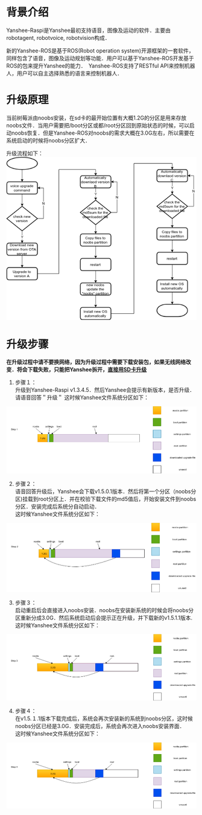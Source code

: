 # 背景介绍

Yanshee-Raspi是Yanshee最初支持语音，图像及运动的软件．主要由robotagent, robotvoice, robotvision构成．

新的Yanshee-ROS是基于ROS(Robot operation system)开源框架的一套软件，同样包含了语音，图像及运动规划等功能．用户可以基于Yanshee-ROS开发基于ROS的包来提升Yanshee的能力．　Yanshee-ROS支持了RESTful API来控制机器人，用户可以自主选择熟悉的语言来控制机器人．

# 升级原理
当前树莓派由noobs安装，在sd卡的最开始位置有大概1.2G的分区是用来存放noobs文件．当用户需要把/boot分区或都/root分区回到原始状态的时候，可以启动noobs恢复．但是Yanshee-ROS对noobs的需求大概在3.0G左右，所以需要在系统启动的时候将noobs分区扩大．  

升级流程如下：  
![](Yanshee_upgrade/升级流程.png)

# 升级步骤
**在升级过程中请不要换网络，因为升级过程中需要下载安装包，如果无线网络改变．将会下载失败，只能把Yanshee拆开，[直接用SD卡升级](https://github.com/raspberrypi/noobs)**
1. 步骤１：  
升级到Yanshee-Raspi v1.3.4.5．然后Yanshee会提示有新版本，是否升级．请语音回答＂升级＂
这时候Yanshee文件系统分区如下：  

![Yanshee文件系统分区](Yanshee_upgrade/升级原理_步骤１.png)

2. 步骤２：  
语音回答升级后，Yanshee会下载v1.5.0.1版本．然后将第一个分区（noobs分区)挂载到root分区上．并在校验下载文件的md5值后，开始安装文件到noobs分区．安装完成后系统分自动启动．  
这时候Yanshee文件系统分区如下：　　

![Yanshee文件系统分区](Yanshee_upgrade/升级原理_步骤2.png)

3. 步骤３：  
启动重启后会直接进入noobs安装．noobs在安装新系统的时候会将noobs分区重新分成3.0G．然后系统启动后会提示正在升级，并下载新的v1.5.1.1版本.
这时候Yanshee文件系统分区如下：　　

![Yanshee文件系统分区](Yanshee_upgrade/升级原理_步骤3.png)

4. 步骤４：  
在v1.5.１.1版本下载完成后，系统会再次安装新的系统到noobs分区，这时候noobs分区已经是3.0G．安装完成后，系统会再次进入noobs安装界面．  
这时候Yanshee文件系统分区如下：　　

![Yanshee文件系统分区](Yanshee_upgrade/升级原理_步骤4.png)

